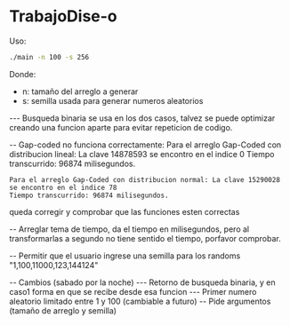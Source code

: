 # TrabajoDise-o

Uso:
```bash
./main -n 100 -s 256
```
Donde:
- n: tamaño del arreglo a generar
- s: semilla usada para generar numeros aleatorios

--- Busqueda binaria se usa en los dos casos, talvez se puede optimizar creando una funcion aparte para evitar repeticion de codigo.

-- Gap-coded no funciona correctamente:
    Para el arreglo Gap-Coded con distribucion lineal: La clave 14878593 se encontro en el indice 0
    Tiempo transcurrido: 96874 milisegundos.

    Para el arreglo Gap-Coded con distribucion normal: La clave 15290028 se encontro en el indice 78
    Tiempo transcurrido: 96874 milisegundos.
queda corregir y comprobar que las funciones esten correctas

-- Arreglar tema de tiempo, da el tiempo en milisegundos, pero al transformarlas a segundo no tiene sentido el tiempo, porfavor comprobar.

-- Permitir que el usuario ingrese una semilla para los randoms "1,100,11000,123,144124"


-- Cambios (sabado por la noche)
--- Retorno de busqueda binaria, y en caso1 forma en que se recibe desde esa funcion
--- Primer numero aleatorio limitado entre 1 y 100 (cambiable a futuro)
-- Pide argumentos (tamaño de arreglo y semilla)
